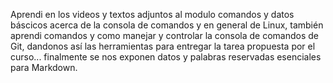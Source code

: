 Aprendi en los videos y textos adjuntos al modulo comandos y datos báscicos acerca de la consola de comandos y en general de Linux, también aprendi comandos y como manejar y controlar la consola de comandos de Git, dandonos así las herramientas para entregar la tarea propuesta por el curso... finalmente se nos exponen datos y palabras reservadas esenciales para Markdown.
